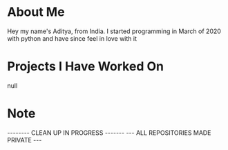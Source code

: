 # About Me

Hey my name's Aditya, from India. I started programming in March of 2020 with python and have since feel in love with it

# Projects I Have Worked On

null

# Note

-------- CLEAN UP IN PROGRESS -------
--- ALL REPOSITORIES MADE PRIVATE ---
